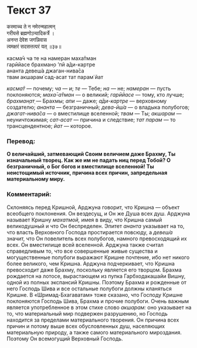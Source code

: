 # Текст 37

कस्माच्च ते न नमेरन्महात्मन्  
गरीयसे ब्रह्मणोऽप्यादिकर्त्रे ।  
अनन्त देवेश जगन्निवास  
त्वमक्षरं सदसत्तत्परं यत् ॥३७॥

касма̄ч ча те на намеран маха̄тман  
гарӣйасе брахман̣о ’пй а̄ди-картре  
ананта девеш́а джаган-нива̄са  
твам акшарам̇ сад-асат тат парам̇ йат

_касма̄т_ — почему; _ча_ — и; _те_ — Тебе; _на_ — не; _намеран_ — пусть поклоняются; _маха̄-а̄тман_ — о великий; _гарӣйасе_ — тому, кто лучше; _брахман̣ат̣_ — Брахмы; _апи_ — даже; _а̄ди-картре_ — верховному создателю; _ананта_ — безграничный; _дева-ӣш́а_ — о владыка полубогов; _джагат-нива̄са_ — о вместилище вселенной; _твам_ — Ты; _акшарам_ — неуничтожимая; _сат-асат_ — причина и следствие; _тат парам_ — то трансцендентное; _йат_ — которое.

### Перевод:

**О величайший, затмевающий Своим величием даже Брахму, Ты изначальный творец. Как же им не падать ниц перед Тобой? О безграничный, о Бог богов и вместилище вселенной! Ты неистощимый источник, причина всех причин, запредельная материальному миру.**

### Комментарий:

Склоняясь перед Кришной, Арджуна говорит, что Кришна — объект всеобщего поклонения. Он вездесущ, и Он же Душа всех душ. Арджуна называет Кришну _махатмой,_ имея в виду, что Кришна самый великодушный и что Он беспределен. Эпитет _ананта_ указывает на то, что власть Верховного Господа простирается повсюду, а _девеш́а_ значит, что Он повелитель всех полубогов, намного превосходящий их всех. Он вместилище всей вселенной. Арджуна также считал справедливым то, что все совершенные живые существа и могущественные полубоги выражают Кришне почтение, ибо нет никого более великого, чем Кришна. Арджуна подчеркивает, что Кришна превосходит даже Брахму, поскольку является его творцом. Брахма рождается на лотосе, вырастающем из пупка Гарбходакашайи Вишну, одной из полных экспансий Кришны. Поэтому Брахма и рожденные от него Господь Шива и все остальные полубоги должны кланяться Кришне. В «Шримад-Бхагаватам» тоже сказано, что Господу Кришне поклоняются Господь Шива, Брахма и прочие полубоги. Очень важным является употребленное в этом стихе слово _акшарам:_ оно указывает на то, что материальный мир подвержен разрушению, но Господь находится за пределами материального творения. Он причина всех причин и потому выше всех обусловленных душ, населяющих материальную природу, а также самого материального мироздания. Поэтому Он всемогущий Верховный Господь.